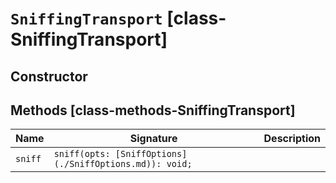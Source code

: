 # `SniffingTransport` [class-SniffingTransport]

## Constructor


## Methods [class-methods-SniffingTransport]

| Name | Signature | Description |
| - | - | - |
| `sniff` | `sniff(opts: [SniffOptions](./SniffOptions.md)): void;` | &nbsp; |
